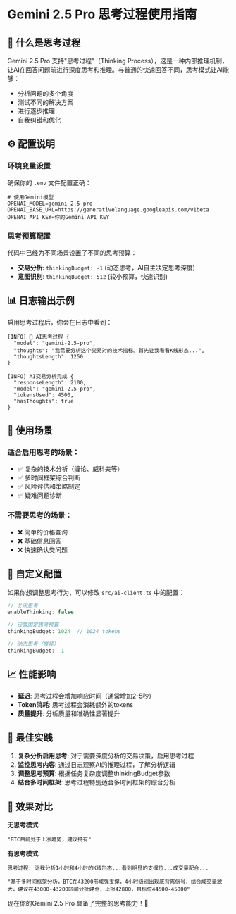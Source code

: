 # Gemini 2.5 Pro 思考过程使用指南

## 🧠 什么是思考过程

Gemini 2.5 Pro 支持"思考过程"（Thinking Process），这是一种内部推理机制，让AI在回答问题前进行深度思考和推理。与普通的快速回答不同，思考模式让AI能够：

- 分析问题的多个角度
- 测试不同的解决方案
- 进行逐步推理
- 自我纠错和优化

## ⚙️ 配置说明

### 环境变量设置

确保你的 `.env` 文件配置正确：

```env
# 使用Gemini模型
OPENAI_MODEL=gemini-2.5-pro
OPENAI_BASE_URL=https://generativelanguage.googleapis.com/v1beta
OPENAI_API_KEY=你的Gemini_API_KEY
```

### 思考预算配置

代码中已经为不同场景设置了不同的思考预算：

- **交易分析**: `thinkingBudget: -1` (动态思考，AI自主决定思考深度)
- **意图识别**: `thinkingBudget: 512` (较小预算，快速识别)

## 📊 日志输出示例

启用思考过程后，你会在日志中看到：

```
[INFO] 🧠 AI思考过程 {
  "model": "gemini-2.5-pro",
  "thoughts": "我需要分析这个交易对的技术指标。首先让我看看K线形态...",
  "thoughtsLength": 1250
}

[INFO] AI交易分析完成 {
  "responseLength": 2100,
  "model": "gemini-2.5-pro", 
  "tokensUsed": 4500,
  "hasThoughts": true
}
```

## 🎯 使用场景

### 适合启用思考的场景：
- ✅ 复杂的技术分析（缠论、威科夫等）
- ✅ 多时间框架综合判断
- ✅ 风险评估和策略制定
- ✅ 疑难问题诊断

### 不需要思考的场景：
- ❌ 简单的价格查询
- ❌ 基础信息回答
- ❌ 快速确认类问题

## 🔧 自定义配置

如果你想调整思考行为，可以修改 `src/ai-client.ts` 中的配置：

```typescript
// 关闭思考
enableThinking: false

// 设置固定思考预算
thinkingBudget: 1024  // 1024 tokens

// 动态思考（推荐）
thinkingBudget: -1
```

## 📈 性能影响

- **延迟**: 思考过程会增加响应时间（通常增加2-5秒）
- **Token消耗**: 思考过程会消耗额外的tokens
- **质量提升**: 分析质量和准确性显著提升

## 🚀 最佳实践

1. **复杂分析启用思考**: 对于需要深度分析的交易决策，启用思考过程
2. **监控思考内容**: 通过日志观察AI的推理过程，了解分析逻辑
3. **调整思考预算**: 根据任务复杂度调整thinkingBudget参数
4. **结合多时间框架**: 思考过程特别适合多时间框架的综合分析

## 🎉 效果对比

**无思考模式**:
```
"BTC目前处于上涨趋势，建议持有"
```

**有思考模式**:
```
思考过程: 让我分析1小时和4小时的K线形态...看到明显的支撑位...成交量配合...

"基于多时间框架分析，BTC在43200形成强支撑，4小时级别出现底背离信号，结合成交量放大，建议在43000-43200区间分批建仓，止损42800，目标位44500-45000"
```

现在你的Gemini 2.5 Pro 具备了完整的思考能力！🎯 